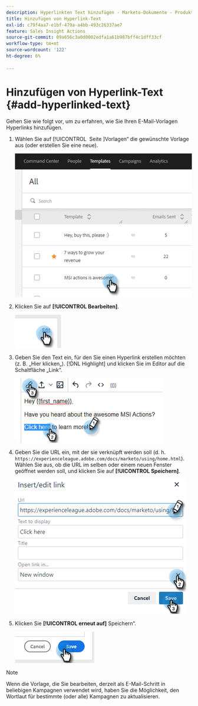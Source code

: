 ```yaml
---
description: Hyperlinkten Text hinzufügen - Marketo-Dokumente - Produktdokumentation
title: Hinzufügen von Hyperlink-Text
exl-id: c79f4aa7-e1bf-479a-a4bb-493c26337ae7
feature: Sales Insight Actions
source-git-commit: 09a656c3a0d0002edfa1a61b987bff4c1dff33cf
workflow-type: tm+mt
source-wordcount: '122'
ht-degree: 6%

---
```


# Hinzufügen von Hyperlink-Text {#add-hyperlinked-text}

Gehen Sie wie folgt vor, um zu erfahren, wie Sie Ihren E-Mail-Vorlagen Hyperlinks hinzufügen.

1. Wählen Sie auf [!UICONTROL &#x200B; Seite &#x200B;]Vorlagen“ die gewünschte Vorlage aus (oder erstellen Sie eine neue).

   ![](assets/add-hyperlinked-text-1.png)

1. Klicken Sie auf **[!UICONTROL Bearbeiten]**.

   ![](assets/add-hyperlinked-text-2.png)

1. Geben Sie den Text ein, für den Sie einen Hyperlink erstellen möchten (z. B. „Hier klicken„). [!DNL Highlight] und klicken Sie im Editor auf die Schaltfläche „Link“.

   ![](assets/add-hyperlinked-text-3.png)

1. Geben Sie die URL ein, mit der sie verknüpft werden soll (d. h. `https://experienceleague.adobe.com/docs/marketo/using/home.html`). Wählen Sie aus, ob die URL im selben oder einem neuen Fenster geöffnet werden soll, und klicken Sie auf **[!UICONTROL Speichern]**.

   ![](assets/add-hyperlinked-text-4.png)

1. Klicken Sie **[!UICONTROL erneut auf]** Speichern“.

   ![](assets/add-hyperlinked-text-5.png)

>[!NOTE]
>
>Wenn die Vorlage, die Sie bearbeiten, derzeit als E-Mail-Schritt in beliebigen Kampagnen verwendet wird, haben Sie die Möglichkeit, den Wortlaut für bestimmte (oder alle) Kampagnen zu aktualisieren.
